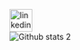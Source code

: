 [<img src='https://cdn.jsdelivr.net/npm/simple-icons@3.0.1/icons/linkedin.svg' alt='linkedin' height='40'>](https://www.linkedin.com/in/emindmrhn/)
<br>
![Github stats 2](https://github-readme-stats.vercel.app/api?username=emindmrhn&show_icons=true&theme=radical)
